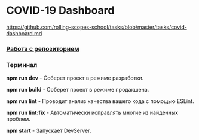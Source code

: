 # COVID-19 Dashboard
https://github.com/rolling-scopes-school/tasks/blob/master/tasks/covid-dashboard.md

### [Работа с репозиторием](https://docs.rs.school/#/final-task?id=%D0%A0%D0%B0%D0%B1%D0%BE%D1%82%D0%B0-%D1%81-%D1%80%D0%B5%D0%BF%D0%BE%D0%B7%D0%B8%D1%82%D0%BE%D1%80%D0%B8%D0%B5%D0%BC)

### Терминал
**npm run dev** - Соберет проект в режиме разработки.

**npm run build** - Соберет проект в режиме продакшена. 

**npm run lint** - Проводит анализ качества вашего кода с помощью ESLint. 

**npm run lint:fix** - Автоматически исправлять многие из найденных проблем.

**npm start** - Запускает DevServer.